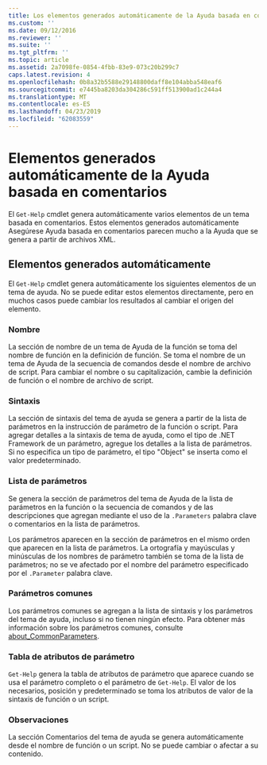 ```yaml
---
title: Los elementos generados automáticamente de la Ayuda basada en comentarios | Microsoft Docs
ms.custom: ''
ms.date: 09/12/2016
ms.reviewer: ''
ms.suite: ''
ms.tgt_pltfrm: ''
ms.topic: article
ms.assetid: 2a7098fe-0854-4fbb-83e9-073c20b299c7
caps.latest.revision: 4
ms.openlocfilehash: 0b8a32b5588e29148800daff8e104abba548eaf6
ms.sourcegitcommit: e7445ba8203da304286c591ff513900ad1c244a4
ms.translationtype: MT
ms.contentlocale: es-ES
ms.lasthandoff: 04/23/2019
ms.locfileid: "62083559"
---
```

# <a name="autogenerated-elements-of-comment-based-help"></a>Elementos generados automáticamente de la Ayuda basada en comentarios

El `Get-Help` cmdlet genera automáticamente varios elementos de un tema basada en comentarios. Estos elementos generados automáticamente Asegúrese Ayuda basada en comentarios parecen mucho a la Ayuda que se genera a partir de archivos XML.

## <a name="autogenerated-elements"></a>Elementos generados automáticamente

El `Get-Help` cmdlet genera automáticamente los siguientes elementos de un tema de ayuda. No se puede editar estos elementos directamente, pero en muchos casos puede cambiar los resultados al cambiar el origen del elemento.

### <a name="name"></a>Nombre

La sección de nombre de un tema de Ayuda de la función se toma del nombre de función en la definición de función. Se toma el nombre de un tema de Ayuda de la secuencia de comandos desde el nombre de archivo de script. Para cambiar el nombre o su capitalización, cambie la definición de función o el nombre de archivo de script.

### <a name="syntax"></a>Sintaxis

La sección de sintaxis del tema de ayuda se genera a partir de la lista de parámetros en la instrucción de parámetro de la función o script. Para agregar detalles a la sintaxis de tema de ayuda, como el tipo de .NET Framework de un parámetro, agregue los detalles a la lista de parámetros. Si no especifica un tipo de parámetro, el tipo "Object" se inserta como el valor predeterminado.

### <a name="parameter-list"></a>Lista de parámetros

Se genera la sección de parámetros del tema de Ayuda de la lista de parámetros en la función o la secuencia de comandos y de las descripciones que agregan mediante el uso de la `.Parameters` palabra clave o comentarios en la lista de parámetros.

Los parámetros aparecen en la sección de parámetros en el mismo orden que aparecen en la lista de parámetros. La ortografía y mayúsculas y minúsculas de los nombres de parámetro también se toma de la lista de parámetros; no se ve afectado por el nombre del parámetro especificado por el `.Parameter` palabra clave.

### <a name="common-parameters"></a>Parámetros comunes

Los parámetros comunes se agregan a la lista de sintaxis y los parámetros del tema de ayuda, incluso si no tienen ningún efecto. Para obtener más información sobre los parámetros comunes, consulte [about_CommonParameters](/powershell/module/microsoft.powershell.core/about/about_commonparameters).

### <a name="parameter-attribute-table"></a>Tabla de atributos de parámetro

`Get-Help` genera la tabla de atributos de parámetro que aparece cuando se usa el parámetro completo o el parámetro de `Get-Help`. El valor de los necesarios, posición y predeterminado se toma los atributos de valor de la sintaxis de función o un script.

### <a name="remarks"></a>Observaciones

La sección Comentarios del tema de ayuda se genera automáticamente desde el nombre de función o un script. No se puede cambiar o afectar a su contenido.
